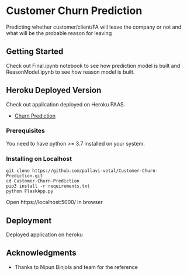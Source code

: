 # Customer Churn Prediction

Predicting whether customer/client/FA will leave the company or not and what will be the probable reason for leaving

## Getting Started

Check out Final.ipynb notebook to see how prediction model is built and ReasonModel.ipynb to see how reason model is built.

## Heroku Deployed Version

Check out application deployed on Heroku PAAS.

* [Churn Prediction](https://customer-churn-by-psv.herokuapp.com/) 


### Prerequisites

You need to have python >= 3.7 installed on your system.


### Installing on Localhost

```
git clone https://github.com/pallavi-vetal/Customer-Churn-Prediction.git
cd Customer-Churn-Prediction
pip3 install -r requirements.txt
python FlaskApp.py
```
Open https://localhost:5000/ in browser


## Deployment

Deployed application on heroku


## Acknowledgments

* Thanks to Nipun Binjola and team for the reference


